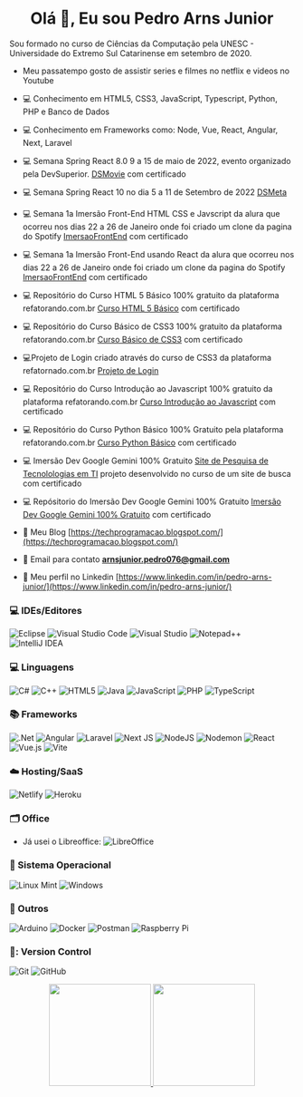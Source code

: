 <h1 align="center">Olá 👋, Eu sou Pedro Arns Junior</h1>

Sou formado no curso de Ciências da Computação pela UNESC - Universidade do Extremo Sul Catarinense em setembro de 2020.
 - Meu passatempo gosto de assistir series e filmes no netflix e videos no Youtube

 
 - :computer: Conhecimento em HTML5, CSS3, JavaScript, Typescript, Python, PHP e Banco de Dados
 - 💻 Conhecimento em Frameworks como: Node, Vue, React, Angular, Next, Laravel 
 - :computer: Semana Spring React 8.0 9 a 15 de maio de 2022, evento organizado pela DevSuperior. [DSMovie](https://dsmoviepj.netlify.app/) com certificado 
 - :computer: Semana Spring React 10 no dia 5 a 11 de Setembro de 2022 [DSMeta](https://github.com/pedrojunior079/dsmeta)
 - :computer: Semana 1a Imersão Front-End HTML CSS e Javscript da alura que ocorreu nos dias 22 a 26 de Janeiro onde foi criado um clone da pagina do Spotify [ImersaoFrontEnd](https://github.com/pedrojunior079/spotify-imersao-alura) com certificado
 - :computer: Semana 1a Imersão Front-End usando React da alura que ocorreu nos dias 22 a 26 de Janeiro onde foi criado um clone da pagina do Spotify [ImersaoFrontEnd](https://github.com/pedrojunior079/spotify-react) com certificado
 - :computer: Repositório do Curso HTML 5 Básico 100% gratuito da plataforma refatorando.com.br [Curso HTML 5 Básico](https://github.com/pedrojunior079/CursoHTML5) com certificado
 - :computer: Repositório do Curso Básico de CSS3 100% gratuito da plataforma refatorando.com.br [Curso Básico de CSS3](https://github.com/pedrojunior079/CursoCSS3) com certificado
 - :computer:Projeto de Login criado através do curso de CSS3 da plataforma refatornado.com.br [Projeto de Login](https://github.com/pedrojunior079/ProjetoLogin) 
 - :computer: Repositório do Curso Introdução ao Javascript 100% gratuito da plataforma refatorando.com.br [Curso Introdução ao Javascript](https://github.com/pedrojunior079/CursoJavaScript) com certificado
 - :computer: Repositório do Curso Python Básico 100% Gratuito pela plataforma refatorando.com.br [Curso Python Básico](https://github.com/pedrojunior079/CursoPython) com certificado
 - :computer: Imersão Dev Google Gemini 100% Gratuito [Site de Pesquisa de Tecnolologias em TI](https://imersao-lime-mu.vercel.app/) projeto desenvolvido no curso de um site de busca com certificado
 - :computer: Repósitorio do Imersão Dev Google Gemini 100% Gratuito [Imersão Dev Google Gemini 100% Gratuito](https://github.com/pedrojunior079/Imersao)  com certificado
    
 - :page_with_curl: Meu Blog [https://techprogramacao.blogspot.com/](https://techprogramacao.blogspot.com/)

 - :email: Email para contato **arnsjunior.pedro076@gmail.com**

 - :page_with_curl: Meu perfil no Linkedin [https://www.linkedin.com/in/pedro-arns-junior/](https://www.linkedin.com/in/pedro-arns-junior/)

### :computer: IDEs/Editores
![Eclipse](https://img.shields.io/badge/Eclipse-FE7A16.svg?style=for-the-badge&logo=Eclipse&logoColor=white)
![Visual Studio Code](https://img.shields.io/badge/Visual%20Studio%20Code-0078d7.svg?style=for-the-badge&logo=visual-studio-code&logoColor=white)
![Visual Studio](https://img.shields.io/badge/Visual%20Studio-5C2D91.svg?style=for-the-badge&logo=visual-studio&logoColor=white)
![Notepad++](https://img.shields.io/badge/Notepad++-90E59A.svg?style=for-the-badge&logo=notepad%2b%2b&logoColor=black)
![IntelliJ IDEA](https://img.shields.io/badge/IntelliJIDEA-000000.svg?style=for-the-badge&logo=intellij-idea&logoColor=white)


### :computer: Linguagens
![C#](https://img.shields.io/badge/c%23-%23239120.svg?style=for-the-badge&logo=c-sharp&logoColor=white)
![C++](https://img.shields.io/badge/c++-%2300599C.svg?style=for-the-badge&logo=c%2B%2B&logoColor=white)
![HTML5](https://img.shields.io/badge/html5-%23E34F26.svg?style=for-the-badge&logo=html5&logoColor=white)
![Java](https://img.shields.io/badge/java-%23ED8B00.svg?style=for-the-badge&logo=openjdk&logoColor=white)
![JavaScript](https://img.shields.io/badge/javascript-%23323330.svg?style=for-the-badge&logo=javascript&logoColor=%23F7DF1E)
![PHP](https://img.shields.io/badge/php-%23777BB4.svg?style=for-the-badge&logo=php&logoColor=white)
![TypeScript](https://img.shields.io/badge/typescript-%23007ACC.svg?style=for-the-badge&logo=typescript&logoColor=white)
 
### :books: Frameworks
![.Net](https://img.shields.io/badge/.NET-5C2D91?style=for-the-badge&logo=.net&logoColor=white)
![Angular](https://img.shields.io/badge/angular-%23DD0031.svg?style=for-the-badge&logo=angular&logoColor=white)
![Laravel](https://img.shields.io/badge/laravel-%23FF2D20.svg?style=for-the-badge&logo=laravel&logoColor=white)
![Next JS](https://img.shields.io/badge/Next-black?style=for-the-badge&logo=next.js&logoColor=white)
![NodeJS](https://img.shields.io/badge/node.js-6DA55F?style=for-the-badge&logo=node.js&logoColor=white)
![Nodemon](https://img.shields.io/badge/NODEMON-%23323330.svg?style=for-the-badge&logo=nodemon&logoColor=%BBDEAD)
![React](https://img.shields.io/badge/react-%2320232a.svg?style=for-the-badge&logo=react&logoColor=%2361DAFB)
![Vue.js](https://img.shields.io/badge/vuejs-%2335495e.svg?style=for-the-badge&logo=vuedotjs&logoColor=%234FC08D)
![Vite](https://img.shields.io/badge/vite-%23646CFF.svg?style=for-the-badge&logo=vite&logoColor=white)


### :cloud: Hosting/SaaS
![Netlify](https://img.shields.io/badge/netlify-%23000000.svg?style=for-the-badge&logo=netlify&logoColor=#00C7B7)
![Heroku](https://img.shields.io/badge/heroku-%23430098.svg?style=for-the-badge&logo=heroku&logoColor=white)


### :card_index_dividers: Office
- Já usei o Libreoffice: ![LibreOffice](https://img.shields.io/badge/LibreOffice-%2318A303?style=for-the-badge&logo=LibreOffice&logoColor=white)


### 💾 Sistema Operacional
	
  ![Linux Mint](https://img.shields.io/badge/Linux%20Mint-87CF3E?style=for-the-badge&logo=Linux%20Mint&logoColor=white)
  ![Windows](https://img.shields.io/badge/Windows-0078D6?style=for-the-badge&logo=windows&logoColor=white)

### :electric_plug: Outros
   ![Arduino](https://img.shields.io/badge/-Arduino-00979D?style=for-the-badge&logo=Arduino&logoColor=white)
   ![Docker](https://img.shields.io/badge/docker-%230db7ed.svg?style=for-the-badge&logo=docker&logoColor=white)
   ![Postman](https://img.shields.io/badge/Postman-FF6C37?style=for-the-badge&logo=postman&logoColor=white)
   ![Raspberry Pi](https://img.shields.io/badge/-RaspberryPi-C51A4A?style=for-the-badge&logo=Raspberry-Pi)

### 💾: Version Control
   ![Git](https://img.shields.io/badge/git-%23F05033.svg?style=for-the-badge&logo=git&logoColor=white)
   ![GitHub](https://img.shields.io/badge/github-%23121011.svg?style=for-the-badge&logo=github&logoColor=white)
     

<div align="center">
  <a href="https://github.com/pedrojunior079">
  <img height="180em" src="https://github-readme-stats.vercel.app/api?username=pedrojunior079&show_icons=true&theme=shadow_green&include_all_commits=true&count_private=true"/>
  <img height="180em" src="https://github-readme-stats.vercel.app/api/top-langs/?username=pedrojunior079&layout=compact&langs_count=7&theme=shadow_green"/>
</div>
  
  


